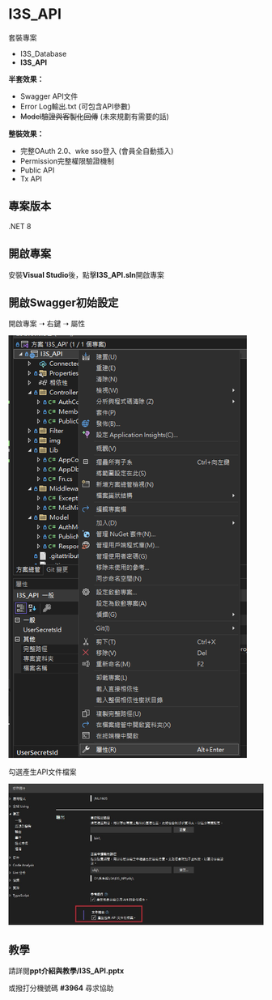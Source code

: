 # I3S_API

套裝專案

* I3S_Database
* **I3S_API**

**半套效果：**

* Swagger API文件
* Error Log輸出.txt (可包含API參數)
* ~~Model驗證與客製化回傳~~ (未來規劃有需要的話)

**整裝效果：**

* 完整OAuth 2.0、wke sso登入 (會員全自動插入)
* Permission完整權限驗證機制
* Public API
* Tx API

## 專案版本
.NET 8

## 開啟專案

安裝**Visual Studio**後，點擊**I3S_API.sln**開啟專案


## 開啟Swagger初始設定

開啟專案 ➝ 右鍵 ➝ 屬性

![](/img/setting.png)

勾選產生API文件檔案

![](/img/swagger.png)

## 教學
請詳閱**ppt介紹與教學/I3S_API.pptx**

或撥打分機號碼 **#3964** 尋求協助